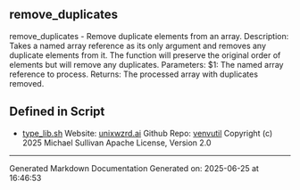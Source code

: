 ## remove_duplicates
remove_duplicates - Remove duplicate elements from an array.
Description:
  Takes a named array reference as its only argument and removes any duplicate
  elements from it. The function will preserve the original order of elements
  but will remove any duplicates.
Parameters:
  $1: The named array reference to process.
Returns:
  The processed array with duplicates removed.

## Defined in Script

* [type_lib.sh](../type_lib_sh.md)
Website: [unixwzrd.ai](https://unixwzrd.ai)
Github Repo: [venvutil](https://github.com/unixwzrd/venvutil)
Copyright (c) 2025 Michael Sullivan
Apache License, Version 2.0

---

Generated Markdown Documentation
Generated on: 2025-06-25 at 16:46:53
